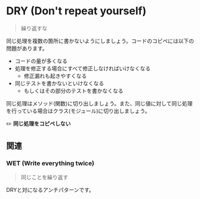 # DRY (Don't repeat yourself)
> 繰り返すな

同じ処理を複数の箇所に書かないようにしましょう。コードのコピペには以下の問題があります。

- コードの量が多くなる
- 処理を修正する場合にすべて修正しなければいけなくなる
  - 修正漏れも起きやすくなる
- 同じテストを書かないといけなくなる
  - もしくはその部分のテストを書かなくなる

同じ処理はメソッド(関数)に切り出しましょう。また、同じ値に対して同じ処理を行っている場合はクラス(モジュール)に切り出しましょう。

:pencil2: **同じ処理をコピペしない**

## 関連
### WET (Write everything twice)
> 同じことを繰り返す

DRYと対になるアンチパターンです。
